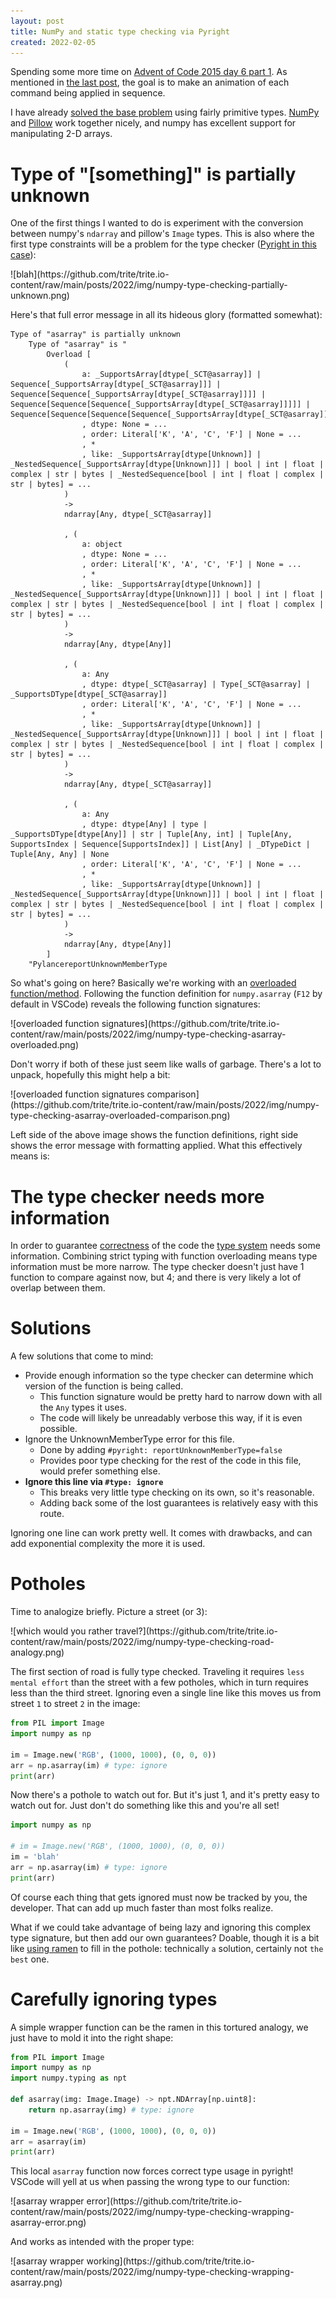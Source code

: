 ```yaml
---
layout: post
title: NumPy and static type checking via Pyright
created: 2022-02-05
---
```


Spending some more time on [Advent of Code 2015 day 6 part 1](https://adventofcode.com/2015/day/6). As mentioned in [the last post](2022-02-03_python-pillow-vscode-workflow.md), the goal is to make an animation of each command being applied in sequence.

I have already [solved the base problem](https://github.com/trite/advent-of-code/tree/39bebc72c0c2c57135183cc09da4b72aca3e52f8/2015/Day06/haskell) using fairly primitive types. [NumPy](https://numpy.org/) and [Pillow](https://pillow.readthedocs.io/en/stable/) work together nicely, and numpy has excellent support for manipulating 2-D arrays.

# Type of "[something]" is partially unknown
One of the first things I wanted to do is experiment with the conversion between numpy's `ndarray` and pillow's `Image` types. This is also where the first type constraints will be a problem for the type checker ([Pyright in this case](https://github.com/microsoft/pyright)):

<div class="post-image">![blah](https://github.com/trite/trite.io-content/raw/main/posts/2022/img/numpy-type-checking-partially-unknown.png)</div>

Here's that full error message in all its hideous glory (formatted somewhat):
```
Type of "asarray" is partially unknown
    Type of "asarray" is "
        Overload [
            (
                a: _SupportsArray[dtype[_SCT@asarray]] | Sequence[_SupportsArray[dtype[_SCT@asarray]]] | Sequence[Sequence[_SupportsArray[dtype[_SCT@asarray]]]] | Sequence[Sequence[Sequence[_SupportsArray[dtype[_SCT@asarray]]]]] | Sequence[Sequence[Sequence[Sequence[_SupportsArray[dtype[_SCT@asarray]]]]]]
                , dtype: None = ...
                , order: Literal['K', 'A', 'C', 'F'] | None = ...
                , *
                , like: _SupportsArray[dtype[Unknown]] | _NestedSequence[_SupportsArray[dtype[Unknown]]] | bool | int | float | complex | str | bytes | _NestedSequence[bool | int | float | complex | str | bytes] = ...
            )
            -> 
            ndarray[Any, dtype[_SCT@asarray]]

            , (
                a: object
                , dtype: None = ...
                , order: Literal['K', 'A', 'C', 'F'] | None = ...
                , *
                , like: _SupportsArray[dtype[Unknown]] | _NestedSequence[_SupportsArray[dtype[Unknown]]] | bool | int | float | complex | str | bytes | _NestedSequence[bool | int | float | complex | str | bytes] = ...
            )
            ->
            ndarray[Any, dtype[Any]]

            , (
                a: Any
                , dtype: dtype[_SCT@asarray] | Type[_SCT@asarray] | _SupportsDType[dtype[_SCT@asarray]]
                , order: Literal['K', 'A', 'C', 'F'] | None = ...
                , *
                , like: _SupportsArray[dtype[Unknown]] | _NestedSequence[_SupportsArray[dtype[Unknown]]] | bool | int | float | complex | str | bytes | _NestedSequence[bool | int | float | complex | str | bytes] = ...
            )
            ->
            ndarray[Any, dtype[_SCT@asarray]]

            , (
                a: Any
                , dtype: dtype[Any] | type | _SupportsDType[dtype[Any]] | str | Tuple[Any, int] | Tuple[Any, SupportsIndex | Sequence[SupportsIndex]] | List[Any] | _DTypeDict | Tuple[Any, Any] | None
                , order: Literal['K', 'A', 'C', 'F'] | None = ...
                , *
                , like: _SupportsArray[dtype[Unknown]] | _NestedSequence[_SupportsArray[dtype[Unknown]]] | bool | int | float | complex | str | bytes | _NestedSequence[bool | int | float | complex | str | bytes] = ...
            )
            ->
            ndarray[Any, dtype[Any]]
        ]
    "PylancereportUnknownMemberType
```

So what's going on here? Basically we're working with an [overloaded function/method](https://en.wikipedia.org/wiki/Function_overloading). Following the function definition for `numpy.asarray` (`F12` by default in VSCode) reveals the following function signatures:

<div class="post-image">![overloaded function signatures](https://github.com/trite/trite.io-content/raw/main/posts/2022/img/numpy-type-checking-asarray-overloaded.png)</div>

Don't worry if both of these just seem like walls of garbage. There's a lot to unpack, hopefully this might help a bit:

<div class="post-image">![overloaded function signatures comparison](https://github.com/trite/trite.io-content/raw/main/posts/2022/img/numpy-type-checking-asarray-overloaded-comparison.png)</div>

Left side of the above image shows the function definitions, right side shows the error message with formatting applied. What this effectively means is:

# The type checker needs more information
In order to guarantee [correctness](https://en.wikipedia.org/wiki/Correctness_(computer_science)) of the code the [type system](https://en.wikipedia.org/wiki/Type_system) needs some information. Combining strict typing with function overloading means type information must be more narrow. The type checker doesn't just have 1 function to compare against now, but 4; and there is very likely a lot of overlap between them.

# Solutions

A few solutions that come to mind:
 * Provide enough information so the type checker can determine which version of the function is being called.
   - This function signature would be pretty hard to narrow down with all the `Any` types it uses.
   - The code will likely be unreadably verbose this way, if it is even possible.
 * Ignore the UnknownMemberType error for this file.
   - Done by adding `#pyright: reportUnknownMemberType=false`
   - Provides poor type checking for the rest of the code in this file, would prefer something else.
 * **Ignore this line via `#type: ignore`**
   - This breaks very little type checking on its own, so it's reasonable.
   - Adding back some of the lost guarantees is relatively easy with this route.

Ignoring one line can work pretty well. It comes with drawbacks, and can add exponential complexity the more it is used.

# Potholes 
Time to analogize briefly. Picture a street (or 3):

<div class="post-image">![which would you rather travel?](https://github.com/trite/trite.io-content/raw/main/posts/2022/img/numpy-type-checking-road-analogy.png)</div>

The first section of road is fully type checked. Traveling it requires `less mental effort` than the street with a few potholes, which in turn requires less than the third street. Ignoring even a single line like this moves us from street `1` to street `2` in the image:

```python
from PIL import Image
import numpy as np

im = Image.new('RGB', (1000, 1000), (0, 0, 0))
arr = np.asarray(im) # type: ignore
print(arr)
```

Now there's a pothole to watch out for. But it's just 1, and it's pretty easy to watch out for. Just don't do something like this and you're all set!

```python
import numpy as np

# im = Image.new('RGB', (1000, 1000), (0, 0, 0))
im = 'blah'
arr = np.asarray(im) # type: ignore
print(arr)
```

Of course each thing that gets ignored must now be tracked by you, the developer. That can add up much faster than most folks realize.

What if we could take advantage of being lazy and ignoring this complex type signature, but then add our own guarantees? Doable, though it is a bit like [using ramen](https://knowyourmeme.com/memes/fixing-things-with-ramen) to fill in the pothole: technically `a` solution, certainly not `the best` one.

# Carefully ignoring types
A simple wrapper function can be the ramen in this tortured analogy, we just have to mold it into the right shape:

```python
from PIL import Image
import numpy as np
import numpy.typing as npt

def asarray(img: Image.Image) -> npt.NDArray[np.uint8]:
    return np.asarray(img) # type: ignore

im = Image.new('RGB', (1000, 1000), (0, 0, 0))
arr = asarray(im)
print(arr)
```

This local `asarray` function now forces correct type usage in pyright! VSCode will yell at us when passing the wrong type to our function:

<div class="post-image">![asarray wrapper error](https://github.com/trite/trite.io-content/raw/main/posts/2022/img/numpy-type-checking-wrapping-asarray-error.png)</div>

And works as intended with the proper type:

<div class="post-image">![asarray wrapper working](https://github.com/trite/trite.io-content/raw/main/posts/2022/img/numpy-type-checking-wrapping-asarray.png)</div>